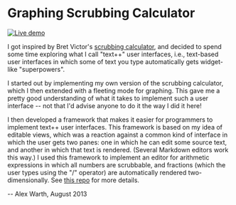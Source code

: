 Graphing Scrubbing Calculator
=============================

[![Live demo](https://img.shields.io/badge/Live%20demo-%E2%86%92-9D6EB3.svg?style=flat-square)](http://alexwarth.github.io/projects/scrub/index.html)

I got inspired by Bret Victor's [scrubbing calculator](http://worrydream.com/ScrubbingCalculator/), and decided to spend some time exploring what I call "text++" user interfaces, i.e., text-based user interfaces in which some of text you type automatically gets widget-like "superpowers".

I started out by implementing my own version of the scrubbing calculator, which I then extended with a fleeting mode for graphing. This gave me a pretty good understanding of what it takes to implement such a user interface -- not that I'd advise anyone to do it the way I did it here!

I then developed a framework that makes it easier for programmers to implement text++ user interfaces. This framework is based on my idea of editable views, which was a reaction against a common kind of interface in which the user gets two panes: one in which he can edit some source text, and another in which that text is rendered. (Several Markdown editors work this way.) I used this framework to implement an editor for arithmetic expressions in which all numbers are scrubbable, and fractions (which the user types using the "/" operator) are automatically rendered two-dimensionally. See [this repo](https://github.com/alexwarth/textPlusPlus) for more details.

-- Alex Warth, August 2013
